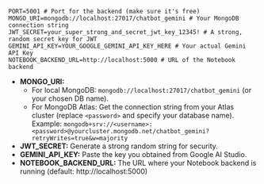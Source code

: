   ```env
  PORT=5001 # Port for the backend (make sure it's free)
  MONGO_URI=mongodb://localhost:27017/chatbot_gemini # Your MongoDB connection string
  JWT_SECRET=your_super_strong_and_secret_jwt_key_12345! # A strong, random secret key for JWT
  GEMINI_API_KEY=YOUR_GOOGLE_GEMINI_API_KEY_HERE # Your actual Gemini API Key
  NOTEBOOK_BACKEND_URL=http://localhost:5000 # URL of the Notebook backend
  ```
  *   **MONGO_URI:**
      *   For local MongoDB: `mongodb://localhost:27017/chatbot_gemini` (or your chosen DB name).
      *   For MongoDB Atlas: Get the connection string from your Atlas cluster (replace `<password>` and specify your database name). Example: `mongodb+srv://<username>:<password>@yourcluster.mongodb.net/chatbot_gemini?retryWrites=true&w=majority`
  *   **JWT_SECRET:** Generate a strong random string for security.
  *   **GEMINI_API_KEY:** Paste the key you obtained from Google AI Studio.
  *   **NOTEBOOK_BACKEND_URL:** The URL where your Notebook backend is running (default: http://localhost:5000)
